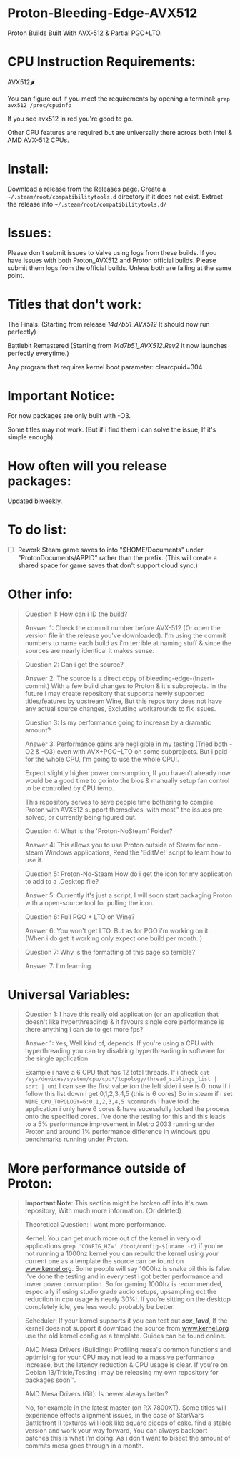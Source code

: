 # Proton-Bleeding-Edge-AVX512
Proton Builds Built With AVX-512 &amp; Partial PGO+LTO.


# CPU Instruction Requirements:
AVX512🌶️

You can figure out if you meet the requirements by opening a terminal:   `grep avx512 /proc/cpuinfo`

If you see avx512 in red you're good to go.

Other CPU features are required but are universally there across both Intel & AMD AVX-512 CPUs.

# Install:

Download a release from the Releases page.
Create a `~/.steam/root/compatibilitytools.d` directory if it does not exist.
Extract the release into `~/.steam/root/compatibilitytools.d/`

# Issues:
Please don't submit issues to Valve using logs from these builds. If you have issues with both Proton_AVX512 and Proton official builds. Please submit them logs from the official builds. Unless both are failing at the same point.


# Titles that don't work:
The Finals. (Starting from release _14d7b51_AVX512_ It should now run perfectly)

Battlebit Remastered (Starting from _14d7b51_AVX512.Rev2_ It now launches perfectly everytime.)

Any program that requires kernel boot parameter: clearcpuid=304

# Important Notice:
For now packages are only built with -O3.

Some titles may not work. (But if i find them i can solve the issue, If it's simple enough)

# How often will you release packages:
Updated biweekly.

# To do list:

- [ ] Rework Steam game saves to into "$HOME/Documents" under "ProtonDocuments/APPID" rather than the prefix. (This will create a shared space for game saves that don't support cloud sync.)

# Other info:

>Question 1: How can i ID the build?
>
>Answer 1: Check the commit number before AVX-512 (Or open the version file in the release you've downloaded).
>I'm using the commit numbers to name each build as i'm terrible at naming stuff & since the sources are nearly identical it makes sense.


>Question 2: Can i get the source?
>
>Answer 2: The source is a direct copy of bleeding-edge-(Insert-commit) With a few build changes to Proton & it's subprojects. In the future i may create repository that supports newly supported titles/features by upstream Wine, But this repository does not have any actual source changes, Excluding workarounds to fix issues.


>Question 3: Is my performance going to increase by a dramatic amount?
>
>Answer 3: Performance gains are negligible in my testing (Tried both -O2 & -O3) even with AVX+PGO+LTO on some subprojects. But i paid for the whole CPU, I'm going to use the whole CPU!. 
>
>Expect slightly higher power consumption, If you haven't already now would be a good time to go into the bios & manually setup fan control to be controlled by CPU temp. 
>
>This repository serves to save people time bothering to compile Proton with AVX512 support themselves, with most™️ the issues pre-solved, or currently being figured out.


>Question 4: What is the 'Proton-NoSteam' Folder?
>
>Answer 4: This allows you to use Proton outside of Steam for non-steam Windows applications, Read the 'EditMe!' script to learn how to use it.

>Question 5: Proton-No-Steam How do i get the icon for my application to add to a .Desktop file?
>
>Answer 5: Currently it's just a script, I will soon start packaging Proton with a open-source tool for pulling the icon.

>Question 6: Full PGO + LTO on Wine?
>
>Answer 6: You won't get LTO. But as for PGO i'm working on it.. (When i do get it working only expect one build per month..)

>Question 7: Why is the formatting of this page so terrible?
>
>Answer 7: I'm learning.

# Universal Variables:

>Question 1: I have this really old application (or an application that doesn't like hyperthreading) & it favours single core performance is there anything i can do to get more fps?
>
>Answer 1: Yes, Well kind of, depends. If you're using a CPU with hyperthreading you can try disabling hyperthreading in software for the single application
>
>Example i have a 6 CPU that has 12 total threads. If i check `cat /sys/devices/system/cpu/cpu*/topology/thread_siblings_list | sort | uni` I can see the first value (on the left side) i see is 0, now if i follow this list down i get 0,1,2,3,4,5 (this is 6 cores) So in steam if i set `WINE_CPU_TOPOLOGY=6:0,1,2,3,4,5 %command%` I have told the application i only have 6 cores & have sucessfully locked the process onto the specified cores.
> I've done the testing for this and this leads to a 5% performance improvement in Metro 2033 running under Proton and around 1% performance difference in windows gpu benchmarks running under Proton.

# More performance outside of Proton:
> **Important Note**: This section might be broken off into it's own repository, With much more information. (Or deleted)

>Theoretical Question: I want more performance.
>
>
>Kernel:
>You can get much more out of the kernel in very old applications
> `grep 'CONFIG_HZ=' /boot/config-$(uname -r)`
>if you're not running a 1000hz kernel you can rebuild the kernel using your current one as a template the source can be found on www.kernel.org. Some people will say 1000hz is snake oil this is false. I've done the testing and in every test i got better performance and lower power consumption. So for gaming 1000hz is recommended, especially if using studio grade audio setups, upsampling ect the reduction in cpu usage is nearly 30%!. If you're sitting on the desktop completely idle, yes less would probably be better.

> Scheduler:
> If your kernel supports it you can test out **_scx_lavd_**, If the kernel does not support it download the source from www.kernel.org use the old kernel config as a template. Guides can be found online.

> AMD Mesa Drivers (Building):
>Profiling mesa's common functions and optimising for your CPU may not lead to a massive performance increase, but the latency reduction & CPU usage is clear. If you're on Debian 13/Trixie/Testing i may be releasing my own repository for packages soon™️.
>
> AMD Mesa Drivers (Git):
> Is newer always better?
>
> No, for example in the latest master (on RX 7800XT). Some titles will experience effects alignment issues, in the case of StarWars Battlefront II textures will look like square pieces of cake. find a stable version and work your way forward, You can always backport patches this is what i'm doing. As i don't want to bisect the amount of commits mesa goes through in a month.
